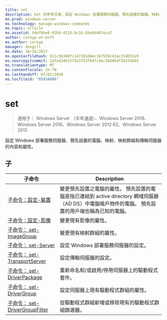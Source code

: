 ```yaml
---
title: set
description: Set 的參考文章，設定 Windows 部署服務伺服器、預先設置的電腦、映射、映射群組和傳輸伺服器的屬性和屬性。
ms.prod: windows-server
ms.technology: manage-windows-commands
ms.topic: article
ms.assetid: 5def6be0-83b9-4133-bc1b-bbe6d407eca7
author: coreyp-at-msft
ms.author: coreyp
manager: dongill
ms.date: 10/16/2017
ms.openlocfilehash: b11c9b349fc1473d1d6ec167528c43ac314b51e9
ms.sourcegitcommit: 2afed2461574a3f53f84fc9ec28d86df3b335685
ms.translationtype: MT
ms.contentlocale: zh-TW
ms.lasthandoff: 07/02/2020
ms.locfileid: "85934606"
---
```

# <a name="set"></a>set

> 適用于： Windows Server （半年通道）、Windows Server 2019、Windows Server 2016、Windows Server 2012 R2、Windows Server 2012

設定 Windows 部署服務伺服器、預先設置的電腦、映射、映射群組和傳輸伺服器的內容和屬性。

## <a name="subcommands"></a>子
|子命令|Description|
|-------|--------|
|[子命令：設定-裝置](subcommand-set-device.md)|變更預先設置之電腦的屬性。 預先設置的電腦是指已連結到 active directory 網域伺服器（AD DS）中電腦帳戶物件的電腦。 預先設置的用戶端也稱為已知的電腦。|
|[子命令：設定-影像](subcommand-set-image.md)|變更現有影像的屬性。|
|[子命令： set-ImageGroup](subcommand-set-imagegroup.md)|變更現有映射群組的屬性。|
|[子命令： set-Server](subcommand-set-server.md)|設定 Windows 部署服務伺服器的設定。|
|[子命令： set-TransportServer](subcommand-set-transportserver.md)|設定傳輸伺服器的設定。|
|[子命令： set-DriverPackage](subcommand-set-driverpackage.md)|重新命名和/或啟用/停用伺服器上的驅動程式套件。|
|[子命令： set-DriverGroup](subcommand-set-drivergroup.md)|設定伺服器上現有驅動程式群組的屬性。|
|[子命令： set-DriverGroupFilter](subcommand-set-drivergroupfilter.md)|從驅動程式群組新增或移除現有的驅動程式群組篩選器。|
